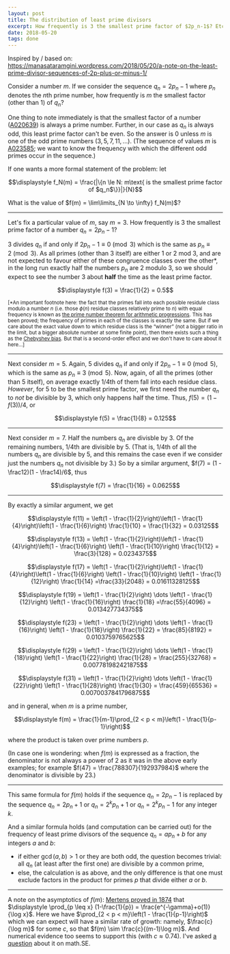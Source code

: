 ```yaml
---
layout: post
title: The distribution of least prime divisors
excerpt: How frequently is 3 the smallest prime factor of $2p_n-1$? Etc.
date: 2018-05-20
tags: done
---
```


Inspired by / based on: <https://manasataramgini.wordpress.com/2018/05/20/a-note-on-the-least-prime-divisor-sequences-of-2p-plus-or-minus-1/>

Consider a number $m$. If we consider the sequence $q_n = 2p_n - 1$ where $p_n$ denotes the $n$th prime number, how frequently is $m$ the smallest factor (other than $1$) of $q_n$?

One thing to note immediately is that the smallest factor of a number ([A020639](http://oeis.org/A020639)) is always a prime number. Further, in our case as $q_n$ is always odd, this least prime factor can't be even. So the answer is $0$ unless $m$ is one of the odd prime numbers ($3, 5, 7, 11, \dots$). (The sequence of values $m$ is [A023585](http://oeis.org/A023585); we want to know the frequency with which the different odd primes occur in the sequence.)

If one wants a more formal statement of the problem: let

$$\displaystyle f_N(m) = \frac{|\{n \le N: m\text{ is the smallest prime factor of $q_n$\}}|}{N}$$

What is the value of $f(m) = \lim\limits_{N \to \infty} f_N(m)$?

---

Let's fix a particular value of $m$, say $m = 3$. How frequently is $3$ the smallest prime factor of a number $q_n = 2p_n - 1$?

$3$ divides $q_n$ if and only if $2p_n - 1 \equiv 0 \pmod 3$ which is the same as $p_n \equiv 2 \pmod 3$. As all primes (other than $3$ itself) are either $1$ or $2$ mod $3$, and are not expected to favour either of these congruence classes over the other*, in the long run exactly half the numbers $p_n$ are $2$ modulo $3$, so we should expect to see the number $3$ about **half** the time as the least prime factor.

$$\displaystyle f(3) = \frac{1}{2} = 0.5$$

<sub>[*An important footnote here: the fact that the primes fall into each possible residule class modulo a number $n$ (i.e. those $\phi(n)$ residue classes relatively prime to $n$) with equal frequency is known as [the prime number theorem for arithmetic progressions](https://en.wikipedia.org/w/index.php?title=Prime_number_theorem&oldid=841269264#Prime_number_theorem_for_arithmetic_progressions). This has been proved; the frequency of primes in each of the classes is exactly the same. But if we care about the exact value down to which residue class is the “winner” (not a bigger ratio in the limit, but a bigger absolute number at some finite point), then there exists such a thing as the [Chebyshev bias](https://en.wikipedia.org/wiki/Chebyshev%27s_bias). But that is a second-order effect and we don't have to care about it here...]</sub>

---

Next consider $m = 5$. Again, $5$ divides $q_n$ if and only if $2p_n - 1 \equiv 0 \pmod 5$, which is the same as $p_n \equiv 3 \pmod 5$. Now, again, of all the primes (other than $5$ itself), on average exactly $1/4$th of them fall into each residue class. *However*, for $5$ to be the smallest prime factor, we first need the number $q_n$ to *not* be divisible by $3$, which only happens half the time. Thus, $f(5) = (1 - f(3))/4$, or

$$\displaystyle f(5) = \frac{1}{8} = 0.125$$

----

Next consider $m = 7$. Half the numbers $q_n$ are divisble by $3$. Of the remaining numbers, $1/4$th are divisible by $5$. (That is, $1/4$th of all the numbers $q_n$ are divisible by $5$, and this remains the case even if we consider just the numbers $q_n$ not divisible by $3$.) So by a similar argument, $f(7) = (1 - \frac12)(1 - \frac14)/6$, thus

$$\displaystyle f(7) = \frac{1}{16} = 0.0625$$

----

By exactly a similar argument, we get

$$\displaystyle f(11) = \left(1 - \frac{1}{2}\right)\left(1 - \frac{1}{4}\right)\left(1 - \frac{1}{6}\right) \frac{1}{10} = \frac{1}{32} = 0.03125$$

$$\displaystyle f(13) = \left(1 - \frac{1}{2}\right)\left(1 - \frac{1}{4}\right)\left(1 - \frac{1}{6}\right) \left(1 - \frac{1}{10}\right) \frac{1}{12} = \frac{3}{128} = 0.0234375$$

$$\displaystyle f(17) = \left(1 - \frac{1}{2}\right)\left(1 - \frac{1}{4}\right)\left(1 - \frac{1}{6}\right) \left(1 - \frac{1}{10}\right)  \left(1 - \frac{1}{12}\right) \frac{1}{14} =\frac{33}{2048} = 0.01611328125$$

$$\displaystyle f(19) = \left(1 - \frac{1}{2}\right) \dots \left(1 - \frac{1}{12}\right) \left(1 - \frac{1}{16}\right) \frac{1}{18} =\frac{55}{4096} = 0.013427734375$$

$$\displaystyle f(23) = \left(1 - \frac{1}{2}\right) \dots \left(1 - \frac{1}{16}\right) \left(1 - \frac{1}{18}\right) \frac{1}{22} = \frac{85}{8192} = 0.0103759765625$$

$$\displaystyle f(29) = \left(1 - \frac{1}{2}\right) \dots \left(1 - \frac{1}{18}\right) \left(1 - \frac{1}{22}\right) \frac{1}{28} = \frac{255}{32768} = 0.007781982421875$$

$$\displaystyle f(31) = \left(1 - \frac{1}{2}\right) \dots \left(1 - \frac{1}{22}\right) \left(1 - \frac{1}{28}\right) \frac{1}{30} = \frac{459}{65536} = 0.0070037841796875$$

and in general, when $m$ is a prime number,

$$\displaystyle f(m) = \frac{1}{m-1}\prod_{2 < p < m}\left(1 - \frac{1}{p-1}\right)$$

where the product is taken over prime numbers $p$.

(In case one is wondering: when $f(m)$ is expressed as a fraction, the denominator is not always a power of $2$ as it was in the above early examples; for example $f(47) = \frac{788307}{192937984}$ where the denominator is divisible by $23$.)

----

This same formula for $f(m)$ holds if the sequence $q_n = 2p_n - 1$ is replaced by the sequence $q_n = 2p_n + 1$ or $q_n = 2^kp_n + 1$ or $q_n = 2^kp_n - 1$ for any integer $k$.

And a similar formula holds (and computation can be carried out) for the frequency of least prime divisors of the sequence $q_n = ap_n + b$ for any integers $a$ and $b$:
* if either $\gcd(a, b) > 1$ or they are both odd, the question becomes trivial: all $q_n$ (at least after the first one) are divisible by a common prime,
* else, the calculation is as above, and the only difference is that one must exclude factors in the product for primes $p$ that divide either $a$ or $b$.

----

A note on the asymptotics of $f(m)$: [Mertens proved in 1874](https://terrytao.wordpress.com/2013/12/11/mertens-theorems/#mertens-3) that $\displaystyle  \prod_{p \leq x} (1-\frac{1}{p}) = \frac{e^{-\gamma}+o(1)}{\log x}$. Here we have $\prod_{2 < p < m}\left(1 - \frac{1}{p-1}\right)$ which we can expect will have a similar rate of growth: namely, $\frac{c}{\log m}$ for some $c$, so that $f(m) \sim \frac{c}{(m-1)\log m}$. And numerical evidence too seems to support this (with $c \approx 0.74$). I've asked [a question](https://math.stackexchange.com/questions/2789800/the-asymptotics-of-the-products-over-primes-prod-limits-2p-le-n-left1-f) about it on math.SE.
